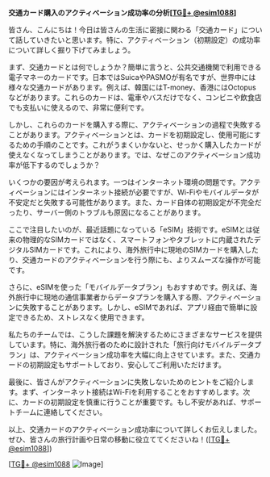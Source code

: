 **交通カード購入のアクティベーション成功率の分析[[TG💪+ @esim1088](https://t.me/s/esim1088)]**

皆さん、こんにちは！今日は皆さんの生活に密接に関わる「交通カード」について話していきたいと思います。特に、アクティベーション（初期設定）の成功率について詳しく掘り下げてみましょう。

まず、交通カードとは何でしょうか？簡単に言うと、公共交通機関で利用できる電子マネーのカードです。日本ではSuicaやPASMOが有名ですが、世界中には様々な交通カードがあります。例えば、韓国にはT-money、香港にはOctopusなどがあります。これらのカードは、電車やバスだけでなく、コンビニや飲食店でも支払いに使えるので、非常に便利です。

しかし、これらのカードを購入する際に、アクティベーションの過程で失敗することがあります。アクティベーションとは、カードを初期設定し、使用可能にするための手順のことです。これがうまくいかないと、せっかく購入したカードが使えなくなってしまうことがあります。では、なぜこのアクティベーション成功率が低下するのでしょうか？

いくつかの要因が考えられます。一つはインターネット環境の問題です。アクティベーションにはインターネット接続が必要ですが、Wi-Fiやモバイルデータが不安定だと失敗する可能性があります。また、カード自体の初期設定が不完全だったり、サーバー側のトラブルも原因になることがあります。

ここで注目したいのが、最近話題になっている「eSIM」技術です。eSIMとは従来の物理的なSIMカードではなく、スマートフォンやタブレットに内蔵されたデジタルSIMカードです。これにより、海外旅行中に現地のSIMカードを購入したり、交通カードのアクティベーションを行う際にも、よりスムーズな操作が可能です。

さらに、eSIMを使った「モバイルデータプラン」もおすすめです。例えば、海外旅行中に現地の通信事業者からデータプランを購入する際、アクティベーションに失敗することがあります。しかし、eSIMであれば、アプリ経由で簡単に設定できるため、ストレスなく使用できます。

私たちのチームでは、こうした課題を解決するためにさまざまなサービスを提供しています。特に、海外旅行者のために設計された「旅行向けモバイルデータプラン」は、アクティベーション成功率を大幅に向上させています。また、交通カードの初期設定もサポートしており、安心してご利用いただけます。

最後に、皆さんがアクティベーションに失敗しないためのヒントをご紹介します。まず、インターネット接続はWi-Fiを利用することをおすすめします。次に、カードの初期設定を慎重に行うことが重要です。もし不安があれば、サポートチームに連絡してください。

以上、交通カードのアクティベーション成功率について詳しくお伝えしました。ぜひ、皆さんの旅行計画や日常の移動に役立ててくださいね！([[TG💪+ @esim1088](https://t.me/s/esim1088)])

[[TG💪+ @esim1088](https://t.me/s/esim1088) ![Image](https://i.postimg.cc/Y0z9fWf4/image.png)]